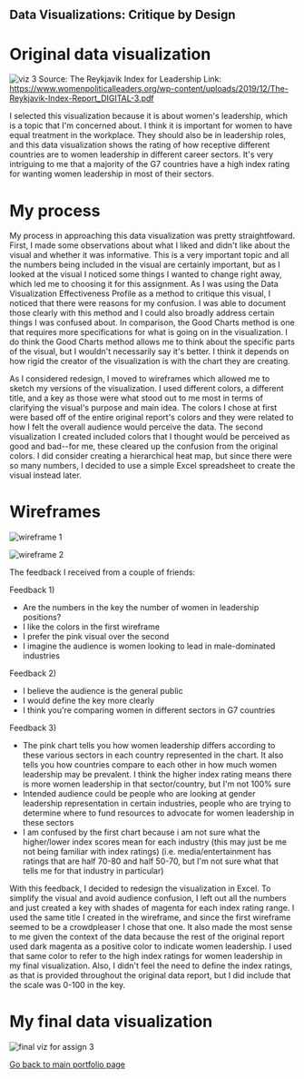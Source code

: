 ## Data Visualizations: Critique by Design

# Original data visualization

![viz 3](https://user-images.githubusercontent.com/78673644/108646789-fd5a7100-7484-11eb-94e3-e276ce733e5e.PNG) 
Source: The Reykjavik Index for Leadership
Link: https://www.womenpoliticalleaders.org/wp-content/uploads/2019/12/The-Reykjavik-Index-Report_DIGITAL-3.pdf 

I selected this visualization because it is about women's leadership, which is a topic that I'm concerned about. I think it is important for women to have equal treatment in the workplace. They should also be in leadership roles, and this data visualization shows the rating of how receptive different countries are to women leadership in different career sectors. It's very intriguing to me that a majority of the G7 countries have a high index rating for wanting women leadership in most of their sectors. 

# My process

My process in approaching this data visualization was pretty straightfoward. First, I made some observations about what I liked and didn't like about the visual and whether it was informative. This is a very important topic and all the numbers being included in the visual are certainly important, but as I looked at the visual I noticed some things I wanted to change right away, which led me to choosing it for this assignment. As I was using the Data Visualization Effectiveness Profile as a method to critique this visual, I noticed that there were reasons for my confusion. I was able to document those clearly with this method and I could also broadly address certain things I was confused about. In comparison, the Good Charts method is one that requires more specifications for what is going on in the visualization. I do think the Good Charts method allows me to think about the specific parts of the visual, but I wouldn't necessarily say it's better. I think it depends on how rigid the creator of the visualization is with the chart they are creating. 

As I considered redesign, I moved to wireframes which allowed me to sketch my versions of the visualization. I used different colors, a different title, and a key as those were what stood out to me most in terms of clarifying the visual's purpose and main idea. The colors I chose at first were based off of the entire original report's colors and they were related to how I felt the overall audience would perceive the data. The second visualization I created included colors that I thought would be perceived as good and bad--for me, these cleared up the confusion from the original colors. I did consider creating a hierarchical heat map, but since there were so many numbers, I decided to use a simple Excel spreadsheet to create the visual instead later.

# Wireframes
![wireframe 1](https://user-images.githubusercontent.com/78673644/108648019-26c8cc00-7488-11eb-83e6-9b5759313ac2.PNG)


![wireframe 2](https://user-images.githubusercontent.com/78673644/108648099-5c6db500-7488-11eb-8841-766a67798fc4.PNG)


The feedback I received from a couple of friends:

Feedback 1)
- Are the numbers in the key the number of women in leadership positions?
- I like the colors in the first wireframe
- I prefer the pink visual over the second
- I imagine the audience is women looking to lead in male-dominated industries

Feedback 2)
- I believe the audience is the general public
- I would define the key more clearly
- I think you're comparing women in different sectors in G7 countries

Feedback 3)
- The pink chart tells you how women leadership differs according to these various sectors in each country represented in the chart. It also tells you how countries compare to each other in how much women leadership may be prevalent. I think the higher index rating means there is more women leadership in that sector/country, but I'm not 100% sure
-  Intended audience could be people who are looking at gender leadership representation in certain industries, people who are trying to determine where to fund resources to advocate for women leadership in these sectors
- I am confused by the first chart because i am not sure what the higher/lower index scores mean for each industry (this may just be me not being familiar with index ratings) (i.e. media/entertainment has ratings that are half 70-80 and half 50-70, but I'm not sure what that tells me for that industry in particular)

With this feedback, I decided to redesign the visualization in Excel. To simplify the visual and avoid audience confusion, I left out all the numbers and just created a key with shades of magenta for each index rating range. I used the same title I created in the wireframe, and since the first wireframe seemed to be a crowdpleaser I chose that one. It also made the most sense to me given the context of the data because the rest of the original report used dark magenta as a positive color to indicate women leadership. I used that same color to refer to the high index ratings for women leadership in my final visualization. Also, I didn't feel the need to define the index ratings, as that is provided throughout the original data report, but I did include that the scale was 0-100 in the key. 


# My final data visualization

![final viz for assign 3](https://user-images.githubusercontent.com/78673644/108648107-62639600-7488-11eb-869d-85114ad2ff48.PNG)


[Go back to main portfolio page](/README.md)
